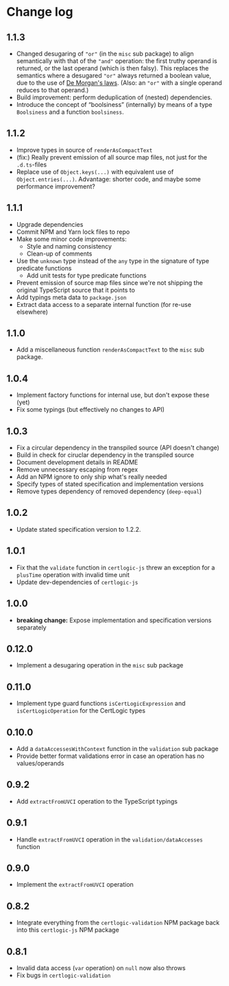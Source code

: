 # Change log

## 1.1.3

* Changed desugaring of `"or"` (in the `misc` sub package) to align semantically with that of the `"and"` operation:
  the first truthy operand is returned, or the last operand (which is then falsy).
  This replaces the semantics where a desugared `"or"` always returned a boolean value, due to the use of [De Morgan's laws](https://en.wikipedia.org/wiki/De_Morgan%27s_laws).
  (Also: an `"or"` with a single operand reduces to that operand.)
* Build improvement: perform deduplication of (nested) dependencies.
* Introduce the concept of “boolsiness” (internally) by means of a type `Boolsiness` and a function `boolsiness`.


## 1.1.2

* Improve types in source of `renderAsCompactText`
* (fix:) Really prevent emission of all source map files, not just for the `.d.ts`-files
* Replace use of `Object.keys(...)` with equivalent use of `Object.entries(...)`.
  Advantage: shorter code, and maybe some performance improvement?


## 1.1.1

* Upgrade dependencies
* Commit NPM and Yarn lock files to repo
* Make some minor code improvements:
  * Style and naming consistency
  * Clean-up of comments
* Use the `unknown` type instead of the `any` type in the signature of type predicate functions
  * Add unit tests for type predicate functions
* Prevent emission of source map files since we're not shipping the original TypeScript source that it points to
* Add typings meta data to `package.json`
* Extract data access to a separate internal function (for re-use elsewhere)


## 1.1.0

* Add a miscellaneous function `renderAsCompactText` to the `misc` sub package.


## 1.0.4

* Implement factory functions for internal use, but don't expose these (yet)
* Fix some typings (but effectively no changes to API)


## 1.0.3

* Fix a circular dependency in the transpiled source (API doesn't change)
* Build in check for ciruclar dependency in the transpiled source
* Document development details in README
* Remove unnecessary escaping from regex
* Add an NPM ignore to only ship what's really needed
* Specify types of stated specification and implementation versions
* Remove types dependency of removed dependency (`deep-equal`)


## 1.0.2

* Update stated specification version to 1.2.2.


## 1.0.1

* Fix that the `validate` function in `certlogic-js` threw an exception for a `plusTime` operation with invalid time unit
* Update dev-dependencies of `certlogic-js`


## 1.0.0

* **breaking change:** Expose implementation and specification versions separately


## 0.12.0

* Implement a desugaring operation in the `misc` sub package


## 0.11.0

* Implement type guard functions `isCertLogicExpression` and `isCertLogicOperation` for the CertLogic types


## 0.10.0

* Add a `dataAccessesWithContext` function in the `validation` sub package
* Provide better format validations error in case an operation has no values/operands


## 0.9.2

* Add `extractFromUVCI` operation to the TypeScript typings


## 0.9.1

* Handle `extractFromUVCI` operation in the `validation/dataAccesses` function


## 0.9.0

* Implement the `extractFromUVCI` operation


## 0.8.2

* Integrate everything from the `certlogic-validation` NPM package back into this `certlogic-js` NPM package


## 0.8.1

* Invalid data access (`var` operation) on `null` now also throws
* Fix bugs in `certlogic-validation`

